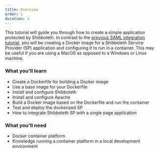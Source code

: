 ```yaml
---
title: Overview
order: 1
duration: 1
---
```


This tutorial will guide you through how to create a simple application protected by Shibboleth. In contrast to the [previous SAML integration tutorial](http://127.0.0.1:4000/saml-integration/01-overview), you will be creating a Docker image for a Shibboleth Service Provider (SP) application and configuring it to run in a container. This may be useful if you are using a MacOS as opposed to a Windows or Linux machine.

### What you'll learn

- Create a Dockerfile for building a Docker image
- Use a base image for your Dockerfile
- Install and configure Shibboleth
- Install and configure Apache
- Build a Docker image based on the Dockerfile and run the container
- Test and deploy the dockerized SP
- How to integrate Shibboleth SP with a single page application

### What you'll need

- Docker container platform
- Knowledge running a container platform in a local development environment

